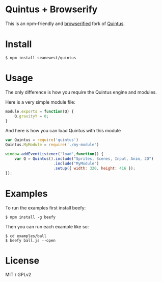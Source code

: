 Quintus + Browserify
==============

This is an npm-friendly and [browserified](https://github.com/substack/node-browserify) fork of [Quintus](https://github.com/cykod/Quintus).

Install
==============

```
$ npm install seanewest/quintus
```

Usage
==============
The only difference is how you require the Quintus engine and modules.

Here is a very simple module file:
```js
module.exports = function(Q) {
    Q.gravityY = 0;
}
```

And here is how you can load Quintus with this module
```js
var Quintus = require('quintus')
Quintus.MyModule = require('./my-module')

window.addEventListener('load',function() {
    var Q = Quintus().include("Sprites, Scenes, Input, Anim, 2D")
                     .include("MyModule")
                     .setup({ width: 320, height: 416 });
});
```

Examples
==============
To run the examples first install beefy:
```
$ npm install -g beefy
```

Then you can run each example like so:
```
$ cd examples/ball
$ beefy ball.js --open
```

License
==============
MIT / GPLv2